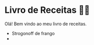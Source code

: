 # Livro de Receitas :man_cook:

Olá! Bem vindo ao meu livro de receitas.

- Strogonoff de frango
- 
